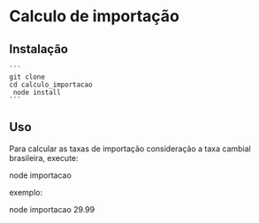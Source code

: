 Calculo de importação
=====================

Instalação
----------

	```
	git clone
	cd calculo_importacao
	 node install
	```

Uso
---

Para calcular as taxas de importação consideração a taxa cambial brasileira, execute:

node importacao <valor em dolar>

exemplo:

node importacao 29.99

